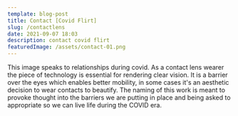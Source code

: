 ```yaml
---
template: blog-post
title: Contact [Covid Flirt]
slug: /contactlens
date: 2021-09-07 18:03
description: contact covid flirt
featuredImage: /assets/contact-01.png
---
```

This image speaks to relationships during covid. As a contact lens wearer the piece of technology is essential for rendering clear vision. It is a barrier over the eyes which enables better mobility, in some cases it's an aesthetic decision to wear contacts to beautify. The naming of this work is meant to provoke thought into the barriers we are putting in place and being asked to appropriate so we can live life during the COVID era.